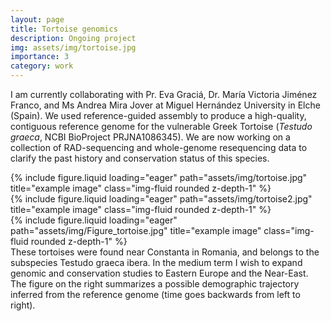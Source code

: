```yaml
---
layout: page
title: Tortoise genomics
description: Ongoing project
img: assets/img/tortoise.jpg
importance: 3
category: work
---
```


I am currently collaborating with Pr. Eva Graciá, Dr. María Victoria Jiménez Franco, and Ms Andrea Mira Jover at Miguel Hernández University
in Elche (Spain). We used reference-guided assembly to produce a high-quality, contiguous reference genome for the
vulnerable Greek Tortoise (_Testudo graeca_, NCBI BioProject PRJNA1086345).  We are now working on a collection of RAD-sequencing and whole-genome resequencing data to clarify the past history and conservation status of this species.


<div class="row">
    <div class="col-sm mt-3 mt-md-0">
        {% include figure.liquid loading="eager" path="assets/img/tortoise.jpg" title="example image" class="img-fluid rounded z-depth-1" %}
    </div>
    <div class="col-sm mt-3 mt-md-0">
        {% include figure.liquid loading="eager" path="assets/img/tortoise2.jpg" title="example image" class="img-fluid rounded z-depth-1" %}
    </div>
	    <div class="col-sm mt-3 mt-md-0">
        {% include figure.liquid loading="eager" path="assets/img/Figure_tortoise.jpg" title="example image" class="img-fluid rounded z-depth-1" %}
    </div>

</div>
<div class="caption">
    These tortoises were found near Constanta in Romania, and belongs to the subspecies Testudo graeca ibera. In the medium term I wish to expand genomic and conservation studies to Eastern Europe and the Near-East. The figure on the right summarizes a possible demographic trajectory inferred from the reference genome (time goes backwards from left to right).
</div>

